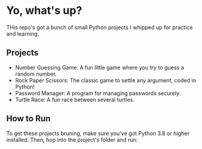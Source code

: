 # Yo, what's up? 
THis repo's got a bunch of small Python projects I whipped up for practice and learning.


## Projects
- Number Guessing Game: A fun little game where you try to guess a random number.
- Rock Paper Scissors: The classic game to settle any argument, coded in Python!
- Password Manager:  A program for managing passwords securely.
- Turtle Race: A fun race between several turtles.

## How to Run
To get these projects bruning, make sure you've got Python 3.8 or higher installed. Then, hop into the project's folder and run:

